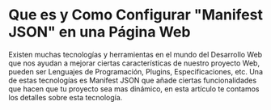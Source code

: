 # Que es y Como Configurar "Manifest JSON" en una Página Web
Existen muchas tecnologías y herramientas en el mundo del Desarrollo Web que nos ayudan a mejorar ciertas características de nuestro proyecto Web, pueden ser Lenguajes de Programación, Plugins, Especificaciones, etc. Una de estas tecnologías es Manifest JSON que añade ciertas funcionalidades que hacen que tu proyecto sea mas dinámico, en esta artículo te contamos los detalles sobre esta tecnología.
